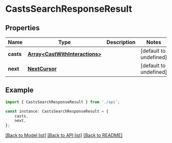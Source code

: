 # CastsSearchResponseResult


## Properties

Name | Type | Description | Notes
------------ | ------------- | ------------- | -------------
**casts** | [**Array&lt;CastWithInteractions&gt;**](CastWithInteractions.md) |  | [default to undefined]
**next** | [**NextCursor**](NextCursor.md) |  | [default to undefined]

## Example

```typescript
import { CastsSearchResponseResult } from './api';

const instance: CastsSearchResponseResult = {
    casts,
    next,
};
```

[[Back to Model list]](../README.md#documentation-for-models) [[Back to API list]](../README.md#documentation-for-api-endpoints) [[Back to README]](../README.md)
